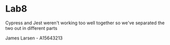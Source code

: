 # Lab8

Cypress and Jest weren't working too well together
so we've separated the two out in different parts

James Larsen - A15643213